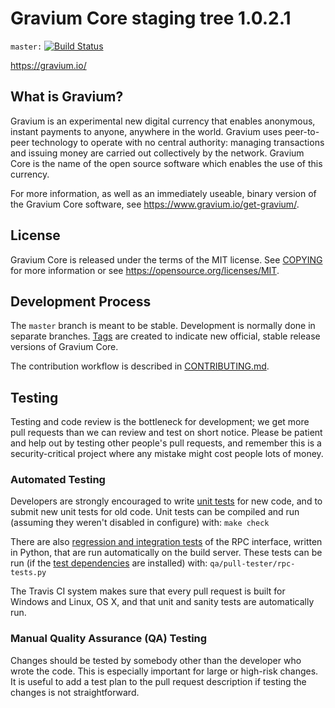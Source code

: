 Gravium Core staging tree 1.0.2.1
===============================

`master:` [![Build Status](https://travis-ci.org/Gravium/gravium.svg?branch=master)](https://travis-ci.org/Gravium/gravium)

https://gravium.io/

What is Gravium?
----------------

Gravium is an experimental new digital currency that enables anonymous, instant
payments to anyone, anywhere in the world. Gravium uses peer-to-peer technology
to operate with no central authority: managing transactions and issuing money
are carried out collectively by the network. Gravium Core is the name of the open
source software which enables the use of this currency.

For more information, as well as an immediately useable, binary version of
the Gravium Core software, see https://www.gravium.io/get-gravium/.


License
-------

Gravium Core is released under the terms of the MIT license. See [COPYING](COPYING) for more
information or see https://opensource.org/licenses/MIT.

Development Process
-------------------

The `master` branch is meant to be stable. Development is normally done in separate branches.
[Tags](https://github.com/gravium/gravium/tags) are created to indicate new official,
stable release versions of Gravium Core.

The contribution workflow is described in [CONTRIBUTING.md](CONTRIBUTING.md).

Testing
-------

Testing and code review is the bottleneck for development; we get more pull
requests than we can review and test on short notice. Please be patient and help out by testing
other people's pull requests, and remember this is a security-critical project where any mistake might cost people
lots of money.

### Automated Testing

Developers are strongly encouraged to write [unit tests](/doc/unit-tests.md) for new code, and to
submit new unit tests for old code. Unit tests can be compiled and run
(assuming they weren't disabled in configure) with: `make check`

There are also [regression and integration tests](/qa) of the RPC interface, written
in Python, that are run automatically on the build server.
These tests can be run (if the [test dependencies](/qa) are installed) with: `qa/pull-tester/rpc-tests.py`

The Travis CI system makes sure that every pull request is built for Windows
and Linux, OS X, and that unit and sanity tests are automatically run.

### Manual Quality Assurance (QA) Testing

Changes should be tested by somebody other than the developer who wrote the
code. This is especially important for large or high-risk changes. It is useful
to add a test plan to the pull request description if testing the changes is
not straightforward.
